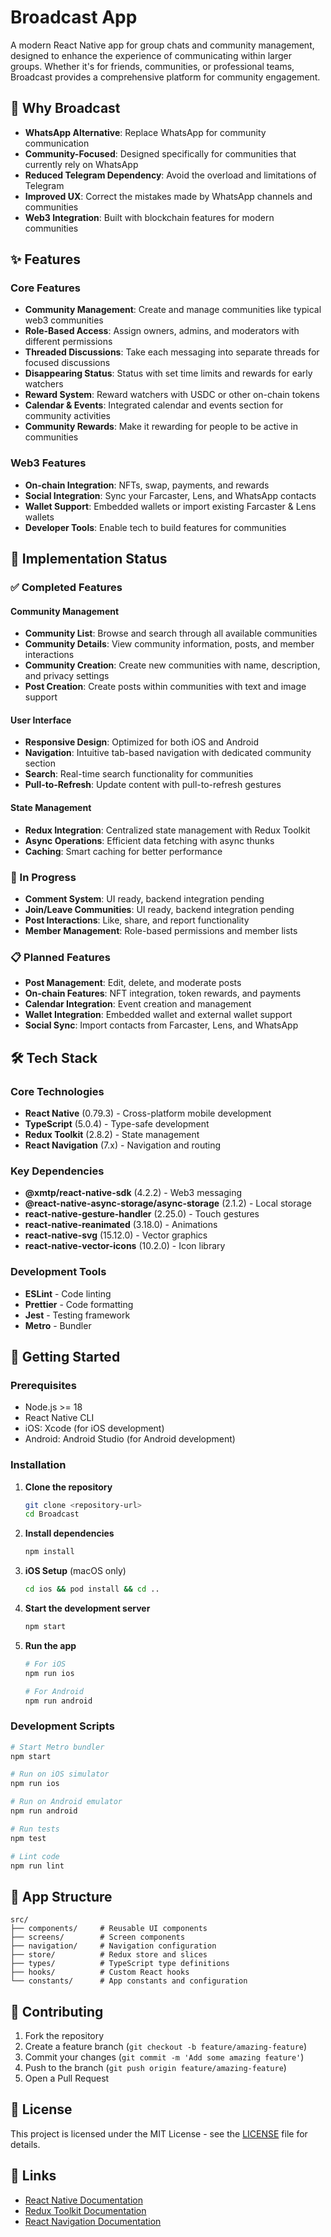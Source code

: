 # Broadcast App

A modern React Native app for group chats and community management, designed to enhance the experience of communicating within larger groups. Whether it's for friends, communities, or professional teams, Broadcast provides a comprehensive platform for community engagement.

## 🎯 Why Broadcast

- **WhatsApp Alternative**: Replace WhatsApp for community communication
- **Community-Focused**: Designed specifically for communities that currently rely on WhatsApp
- **Reduced Telegram Dependency**: Avoid the overload and limitations of Telegram
- **Improved UX**: Correct the mistakes made by WhatsApp channels and communities
- **Web3 Integration**: Built with blockchain features for modern communities

## ✨ Features

### Core Features
- **Community Management**: Create and manage communities like typical web3 communities
- **Role-Based Access**: Assign owners, admins, and moderators with different permissions
- **Threaded Discussions**: Take each messaging into separate threads for focused discussions
- **Disappearing Status**: Status with set time limits and rewards for early watchers
- **Reward System**: Reward watchers with USDC or other on-chain tokens
- **Calendar & Events**: Integrated calendar and events section for community activities
- **Community Rewards**: Make it rewarding for people to be active in communities

### Web3 Features
- **On-chain Integration**: NFTs, swap, payments, and rewards
- **Social Integration**: Sync your Farcaster, Lens, and WhatsApp contacts
- **Wallet Support**: Embedded wallets or import existing Farcaster & Lens wallets
- **Developer Tools**: Enable tech to build features for communities

## 🚀 Implementation Status

### ✅ Completed Features

#### Community Management
- **Community List**: Browse and search through all available communities
- **Community Details**: View community information, posts, and member interactions
- **Community Creation**: Create new communities with name, description, and privacy settings
- **Post Creation**: Create posts within communities with text and image support

#### User Interface
- **Responsive Design**: Optimized for both iOS and Android
- **Navigation**: Intuitive tab-based navigation with dedicated community section
- **Search**: Real-time search functionality for communities
- **Pull-to-Refresh**: Update content with pull-to-refresh gestures

#### State Management
- **Redux Integration**: Centralized state management with Redux Toolkit
- **Async Operations**: Efficient data fetching with async thunks
- **Caching**: Smart caching for better performance

### 🔄 In Progress
- **Comment System**: UI ready, backend integration pending
- **Join/Leave Communities**: UI ready, backend integration pending
- **Post Interactions**: Like, share, and report functionality
- **Member Management**: Role-based permissions and member lists

### 📋 Planned Features
- **Post Management**: Edit, delete, and moderate posts
- **On-chain Features**: NFT integration, token rewards, and payments
- **Calendar Integration**: Event creation and management
- **Wallet Integration**: Embedded wallet and external wallet support
- **Social Sync**: Import contacts from Farcaster, Lens, and WhatsApp

## 🛠 Tech Stack

### Core Technologies
- **React Native** (0.79.3) - Cross-platform mobile development
- **TypeScript** (5.0.4) - Type-safe development
- **Redux Toolkit** (2.8.2) - State management
- **React Navigation** (7.x) - Navigation and routing

### Key Dependencies
- **@xmtp/react-native-sdk** (4.2.2) - Web3 messaging
- **@react-native-async-storage/async-storage** (2.1.2) - Local storage
- **react-native-gesture-handler** (2.25.0) - Touch gestures
- **react-native-reanimated** (3.18.0) - Animations
- **react-native-svg** (15.12.0) - Vector graphics
- **react-native-vector-icons** (10.2.0) - Icon library

### Development Tools
- **ESLint** - Code linting
- **Prettier** - Code formatting
- **Jest** - Testing framework
- **Metro** - Bundler

## 🚀 Getting Started

### Prerequisites
- Node.js >= 18
- React Native CLI
- iOS: Xcode (for iOS development)
- Android: Android Studio (for Android development)

### Installation

1. **Clone the repository**
   ```bash
   git clone <repository-url>
   cd Broadcast
   ```

2. **Install dependencies**
   ```bash
   npm install
   ```

3. **iOS Setup** (macOS only)
   ```bash
   cd ios && pod install && cd ..
   ```

4. **Start the development server**
   ```bash
   npm start
   ```

5. **Run the app**
   ```bash
   # For iOS
   npm run ios
   
   # For Android
   npm run android
   ```

### Development Scripts

```bash
# Start Metro bundler
npm start

# Run on iOS simulator
npm run ios

# Run on Android emulator
npm run android

# Run tests
npm test

# Lint code
npm run lint
```

## 📱 App Structure

```
src/
├── components/     # Reusable UI components
├── screens/        # Screen components
├── navigation/     # Navigation configuration
├── store/          # Redux store and slices
├── types/          # TypeScript type definitions
├── hooks/          # Custom React hooks
└── constants/      # App constants and configuration
```

## 🤝 Contributing

1. Fork the repository
2. Create a feature branch (`git checkout -b feature/amazing-feature`)
3. Commit your changes (`git commit -m 'Add some amazing feature'`)
4. Push to the branch (`git push origin feature/amazing-feature`)
5. Open a Pull Request

## 📄 License

This project is licensed under the MIT License - see the [LICENSE](LICENSE) file for details.

## 🔗 Links

- [React Native Documentation](https://reactnative.dev/)
- [Redux Toolkit Documentation](https://redux-toolkit.js.org/)
- [React Navigation Documentation](https://reactnavigation.org/)
